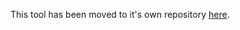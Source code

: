 This tool has been moved to it's own repository [here](https://github.com/nanoframework/nf-tool-hex2dfu).